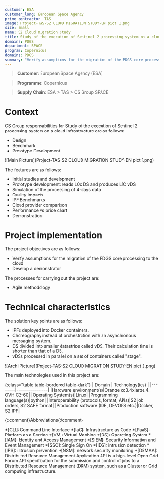 ```yaml
---
customer: ESA
customer_long: European Space Agency
prime_contractor: TAS
image: Project-TAS-S2 CLOUD MIGRATION STUDY-EN pict 1.png
size: small
name: S2 Cloud migration study
title: Study of the execution of Sentinel 2 processing system on a cloud infrastructure
domains: PDGS
department: SPACE
program: Copernicus
domains: PDGS
summary: "Verify assumptions for the migration of the PDGS core processing to the cloud. Develop a demonstrator"
---
```


> __Customer__\: European Space Agency (ESA)

> __Programme__\: Copernicus

> __Supply Chain__\: ESA > TAS >  CS Group SPACE


# Context


CS Group responsabilities for Study of the execution of Sentinel 2 processing system on a cloud infrastructure are as follows:
* Design
* Benchmark
* Prototype Development

![Main Picture](Project-TAS-S2 CLOUD MIGRATION STUDY-EN pict 1.png)

The features are as follows:
* Initial studies and development
* Prototype development: reads L0c DS and produces L1C vDS
* Simulation of the processing of 4-days data
* Quality impacts
* IPF Benchmarks
* Cloud provider comparison
* Performance vs price chart
* Demonstration

# Project implementation

The project objectives are as follows:
* Verify assumptions for the migration of the PDGS core processing to the cloud 
* Develop a demonstrator

The processes for carrying out the project are:
* Agile methodology

# Technical characteristics

The solution key points are as follows:
* IPFs deployed into Docker containers.
* Choreography instead of orchestration with an asynchronous messaging system.
* DS divided into smaller datastrips called vDS. Their calculation time is shorter than that of a DS.
* vDSs processed in parallel on a set of containers called "stage".

![Archi Picture](Project-TAS-S2 CLOUD MIGRATION STUDY-EN pict 2.png)

The main technologies used in this project are:

{:class="table table-bordered table-dark"}
| Domain | Technology(ies) |
|--------|----------------|
|Hardware environment(s)|Orange cc3.4xlarge.4, OVH C2-60|
|Operating System(s)|Linux|
|Programming language(s)|python|
|Interoperability (protocols, format, APIs)|S2 job orders, S2 SAFE format|
|Production software (IDE, DEVOPS etc.)|Docker, S2 IPF|



{::comment}Abbreviations{:/comment}

*[CLI]: Command Line Interface
*[IaC]: Infrastructure as Code
*[PaaS]: Platform as a Service
*[VM]: Virtual Machine
*[OS]: Operating System
*[IAM]: Identity and Access Management
*[SIEM]: Security Information and Event Management
*[SSO]: Single Sign On
*[IDS]: intrusion detection
*[IPS]: intrusion prevention
*[NSM]: network security monitoring
*[DRMAA]: Distributed Resource Management Application API is a high-level Open Grid Forum API specification for the submission and control of jobs to a Distributed Resource Management (DRM) system, such as a Cluster or Grid computing infrastructure.
